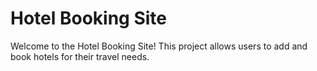 # Hotel Booking Site

Welcome to the Hotel Booking Site! This project allows users to add and book hotels for their travel needs.


